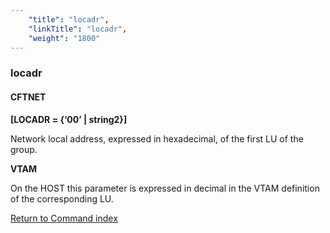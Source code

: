```yaml
---
    "title": "locadr",
    "linkTitle": "locadr",
    "weight": "1800"
---
```

<span id="locadr"></span>

### locadr

#### CFTNET

****[LOCADR = {‘00’ &#124; string2}]****

Network local address, expressed
in hexadecimal, of the first LU of the group.

****VTAM****

On the HOST this parameter is expressed in decimal in the VTAM definition
of the corresponding LU.

[Return to Command index](../../)
